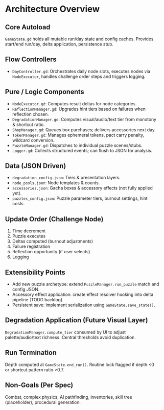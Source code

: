 # Architecture Overview

## Core Autoload
`GameState.gd` holds all mutable run/day state and config caches. Provides start/end run/day, delta application, persistence stub.

## Flow Controllers
- `DayController.gd`: Orchestrates daily node slots, executes nodes via `NodeExecutor`, handles challenge order steps and triggers logging.

## Pure / Logic Components
- `NodeExecutor.gd`: Computes result deltas for node categories.
- `ReflectionManager.gd`: Upgrades hint tiers based on failures when reflection chosen.
- `DegradationManager.gd`: Computes visual/audio/text tier from monotony & shortcut ratio.
- `ShopManager.gd`: Queues box purchases; delivers accessories next day.
- `TokenManager.gd`: Manages ephemeral tokens, pact carry penalty, wildcard conversion.
- `PuzzleManager.gd`: Dispatches to individual puzzle scenes/stubs.
- `Logger.gd`: Collects structured events; can flush to JSON for analysis.

## Data (JSON Driven)
- `degradation_config.json`: Tiers & presentation layers.
- `node_pools.json`: Node templates & counts.
- `accessories.json`: Gacha boxes & accessory effects (not fully applied yet).
- `puzzles_config.json`: Puzzle parameter tiers, burnout settings, hint costs.

## Update Order (Challenge Node)
1. Time decrement
2. Puzzle executes
3. Deltas computed (burnout adjustments)
4. Failure registration
5. Reflection opportunity (if user selects)
6. Logging

## Extensibility Points
- Add new puzzle archetype: extend `PuzzleManager.run_puzzle` match and config JSON.
- Accessory effect application: create effect resolver hooking into delta pipeline (TODO backlog).
- Persistent save: implement serialization using `GameState.save_state()`.

## Degradation Application (Future Visual Layer)
`DegradationManager.compute_tier` consumed by UI to adjust palette/audio/text richness. Central thresholds avoid duplication.

## Run Termination
Depth computed at `GameState.end_run()`. Routine lock flagged if depth <0 or shortcut pattern ratio >0.7.

## Non-Goals (Per Spec)
Combat, complex physics, AI pathfinding, inventories, skill tree (placeholder), procedural generation.
